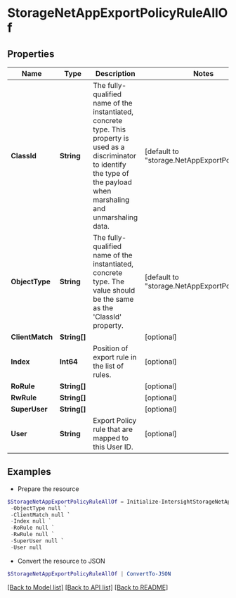 # StorageNetAppExportPolicyRuleAllOf
## Properties

Name | Type | Description | Notes
------------ | ------------- | ------------- | -------------
**ClassId** | **String** | The fully-qualified name of the instantiated, concrete type. This property is used as a discriminator to identify the type of the payload when marshaling and unmarshaling data. | [default to "storage.NetAppExportPolicyRule"]
**ObjectType** | **String** | The fully-qualified name of the instantiated, concrete type. The value should be the same as the &#39;ClassId&#39; property. | [default to "storage.NetAppExportPolicyRule"]
**ClientMatch** | **String[]** |  | [optional] 
**Index** | **Int64** | Position of export rule in the list of rules. | [optional] 
**RoRule** | **String[]** |  | [optional] 
**RwRule** | **String[]** |  | [optional] 
**SuperUser** | **String[]** |  | [optional] 
**User** | **String** | Export Policy rule that are mapped to this User ID. | [optional] 

## Examples

- Prepare the resource
```powershell
$StorageNetAppExportPolicyRuleAllOf = Initialize-IntersightStorageNetAppExportPolicyRuleAllOf  -ClassId null `
 -ObjectType null `
 -ClientMatch null `
 -Index null `
 -RoRule null `
 -RwRule null `
 -SuperUser null `
 -User null
```

- Convert the resource to JSON
```powershell
$StorageNetAppExportPolicyRuleAllOf | ConvertTo-JSON
```

[[Back to Model list]](../README.md#documentation-for-models) [[Back to API list]](../README.md#documentation-for-api-endpoints) [[Back to README]](../README.md)


